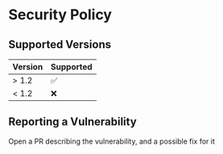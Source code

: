 # Security Policy

## Supported Versions

| Version | Supported          |
| ------- | ------------------ |
| > 1.2   | :white_check_mark: |
| < 1.2   | :x:                |

## Reporting a Vulnerability

Open a PR describing the vulnerability, and a possible fix for it
